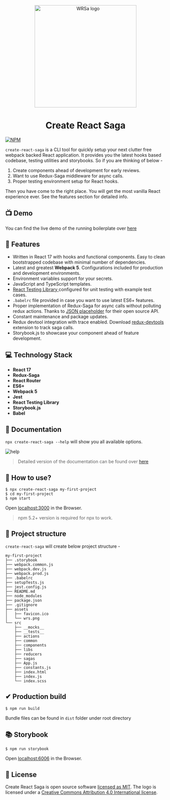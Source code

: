 <p align="center">
  <a href="https://master.d3knmnietsgia5.amplifyapp.com" target="_blank"><img src="https://cdn.jsdelivr.net/npm/create-react-saga@0.7.7/core/assets/wrs.png" width="320" alt="WRSa logo" /></a>
</p>

<h1 align="center">Create React Saga</h1>

[![NPM](https://img.shields.io/npm/v/create-react-saga.svg)](https://www.npmjs.com/package/create-react-saga)

`create-react-saga` is a CLI tool for quickly setup your next clutter free webpack backed React application. It provides you the latest hooks based codebase, testing utilities and storybooks. So if you are thinking of below -
1. Create components ahead of development for early reviews.
2. Want to use Redux-Saga middleware for async calls.
3. Proper testing environment setup for React hooks.

Then you have come to the right place. You will get the most vanilla React experience ever. See the features section for detailed info. 

## 📺 Demo

You can find the live demo of the running boilerplate over [here](https://live.d3knmnietsgia5.amplifyapp.com/)

## 🚀 Features
- Written in React 17 with hooks and functional components. Easy to clean bootstrapped codebase with minimal number of dependencies.
- Latest and greatest **Webpack 5**. Configurations included for production and development environments.
- Environment variables support for your secrets.
- JavaScript and TypeScript templates.
- <a href="https://testing-library.com/docs/react-testing-library/intro/" target="_blank">React Testing Library </a> configured for unit testing with example test cases.
- `.babelrc` file provided in case you want to use latest ES6+ features.
- Proper implementation of Redux-Saga for async calls without polluting redux actions. Thanks to [JSON placeholder](https://jsonplaceholder.typicode.com/) for their open source API.
- Constant maintenance and package updates.
- Redux devtool integration with trace enabled. Download [redux-devtools](https://chrome.google.com/webstore/detail/redux-devtools/lmhkpmbekcpmknklioeibfkpmmfibljd) extension to track saga calls.
- Storybook.js to showcase your component ahead of feature development.

## 💻 Technology Stack

- **React 17**
- **Redux-Saga**
- **React Router**
- **ES6+**
- **Webpack 5**
- **Jest**
- **React Testing Library**
- **Storybook.js**
- **Babel**

## 📙 Documentation
`npx create-react-saga --help` will show you all available options.

<p><img src="https://i.ibb.co/WtWcdZf/help.png" alt="help" border="0"/></p>

> Detailed version of the documentation can be found over [here](https://sprakash57.github.io/create-react-saga)

## 🤔 How to use?
```
$ npx create-react-saga my-first-project
$ cd my-first-project
$ npm start
```
Open [localhost:3000](http://localhost:3000) in the Browser.

> npm 5.2+ version is required for npx to work.

## 🌲 Project structure
`create-react-saga` will create below project structure -

```
my-first-project
├── .storybook
├── webpack.common.js
├── webpack.dev.js
├── webpack.prod.js
├── .babelrc
├── setupTests.js
├── jest.config.js
├── README.md
├── node_modules
├── package.json
├── .gitignore
├── assets
│   ├── favicon.ico
│   └── wrs.png
└── src
    ├── __mocks__
    ├── __tests__
    ├── actions
    ├── common
    ├── components
    ├── libs
    ├── reducers
    ├── sagas
    ├── App.js
    ├── constants.js
    ├── index.html
    ├── index.js
    └── index.scss
```

## ✔ Production build
```
$ npm run build
```

Bundle files can be found in `dist` folder under root directory

## 📚 Storybook
```
$ npm run storybook
```

Open [localhost:6006](http://localhost:6006) in the Browser.

## 📑 License

Create React Saga is open source software [licensed as MIT](https://github.com/sprakash57/create-react-saga/blob/master/LICENSE). The logo is licensed under a [Creative Commons Attribution 4.0 International license](https://creativecommons.org/licenses/by/4.0/).
